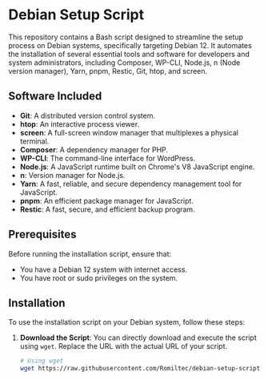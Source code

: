 # Debian Setup Script

This repository contains a Bash script designed to streamline the setup process on Debian systems, specifically targeting Debian 12. It automates the installation of several essential tools and software for developers and system administrators, including Composer, WP-CLI, Node.js, n (Node version manager), Yarn, pnpm, Restic, Git, htop, and screen.

## Software Included

- **Git**: A distributed version control system.
- **htop**: An interactive process viewer.
- **screen**: A full-screen window manager that multiplexes a physical terminal.
- **Composer**: A dependency manager for PHP.
- **WP-CLI**: The command-line interface for WordPress.
- **Node.js**: A JavaScript runtime built on Chrome's V8 JavaScript engine.
- **n**: Version manager for Node.js.
- **Yarn**: A fast, reliable, and secure dependency management tool for JavaScript.
- **pnpm**: An efficient package manager for JavaScript.
- **Restic**: A fast, secure, and efficient backup program.

## Prerequisites

Before running the installation script, ensure that:
- You have a Debian 12 system with internet access.
- You have root or sudo privileges on the system.

## Installation

To use the installation script on your Debian system, follow these steps:

1. **Download the Script**: You can directly download and execute the script using `wget`. Replace the URL with the actual URL of your script.

   ```bash
   # Using wget
   wget https://raw.githubusercontent.com/Romiltec/debian-setup-script/master/rm_default_install_script.sh

